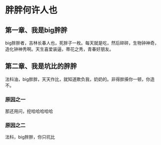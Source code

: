 # 胖胖何许人也
## 第一章、我是big胖胖
big胖胖者，吉林长春人也，死胖子一枚。每天就是吃，然后碎碎，生物钟神奇，造化钟神秀啊。天生喜爱装逼，蒂花之秀，青春好朋友。
## 第二章、我是坑比的胖胖
法科油，big胖胖，天天作比，就知道欺负我，奶奶的。非得胖揍你一顿，你造不。
### 原因之一
那还用问，挖哈哈哈哈哈
### 原因之二
法科，big胖胖，你只坑比
